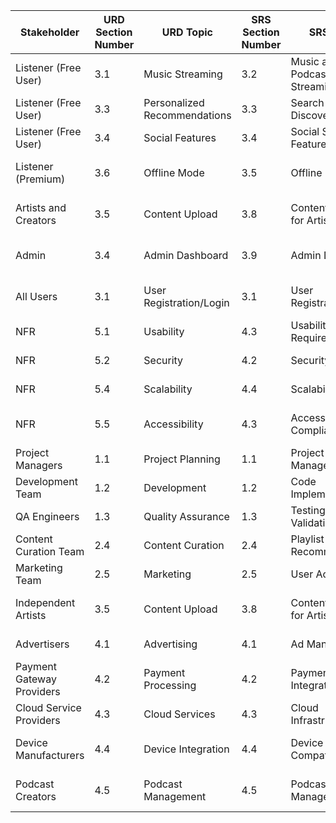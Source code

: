 | Stakeholder         | URD Section Number | URD Topic                     | SRS Section Number | SRS Topic                          | Architecture Section   | Architecture Topic                   | Design Section Number | Design Topic                        | Test Section Number | Test Topics                       |
|----------------------|--------------------|--------------------------------|--------------------|------------------------------------|-------------------------|--------------------------------------|-----------------------|------------------------------------|---------------------|----------------------------------|
| Listener (Free User) | 3.1               | Music Streaming               | 3.2               | Music and Podcast Streaming       | 2.1                   | Streaming Service                    | 4.1.1                 | Streaming Design                    | 5.1                 | Streaming Tests                    |
| Listener (Free User) | 3.3               | Personalized Recommendations  | 3.3               | Search and Discovery              | 2.1                   | Recommendation Algorithms            | 4.1.2                 | Recommendation Design               | 5.2                 | Recommendation Tests               |
| Listener (Free User) | 3.4               | Social Features               | 3.4               | Social Sharing Features           | 2.2                   | Social Integration Module            | 4.1.3                 | Social Features Design              | 5.3                 | Social Features Tests              |
| Listener (Premium)   | 3.6               | Offline Mode                  | 3.5               | Offline Listening                 | 2.1                   | Caching and Download Mechanism       | 4.2.1                 | Offline Mode Design                 | 5.4                 | Offline Mode Tests                 |
| Artists and Creators | 3.5               | Content Upload                | 3.8               | Content Upload for Artists        | 2.2                   | Content Management Service           | 4.3.1                 | Content Upload Design               | 5.5                 | Content Upload Tests               |
| Admin                | 3.4               | Admin Dashboard               | 3.9               | Admin Dashboard                   | 2.3                   | Admin Management System              | 4.4.1                 | Admin Dashboard Design              | 5.6                 | Admin Dashboard Tests              |
| All Users            | 3.1               | User Registration/Login       | 3.1               | User Registration/Login           | 2.4                   | Authentication and Authorization     | 4.5.1                 | Authentication Design               | 5.7                 | Authentication Tests               |
| NFR                  | 5.1               | Usability                     | 4.3               | Usability Requirements            | 2.5                   | UI/UX Standards                      | 4.6.1                 | Usability Design                    | 5.8                 | Usability Tests                    |
| NFR                  | 5.2               | Security                      | 4.2               | Security                          | 2.6                   | Security Framework                   | 4.6.2                 | Security Design                     | 5.9                 | Security Tests                     |
| NFR                  | 5.4               | Scalability                   | 4.4               | Scalability                       | 2.7                   | Distributed Architecture             | 4.7.1                 | Scalability Design                  | 5.10                | Scalability Tests                  |
| NFR                  | 5.5               | Accessibility                 | 4.3               | Accessibility Compliance          | 2.5                   | Accessibility Standards Compliance   | 4.6.3                 | Accessibility Design                | 5.11                | Accessibility Tests                |
| Project Managers     | 1.1               | Project Planning              | 1.1               | Project Management                | 1.1                   | Project Timeline and Resources       | 1.1.1                 | Project Planning Design             | 1.1                 | Project Planning Tests             |
| Development Team     | 1.2               | Development                   | 1.2               | Code Implementation               | 1.2                   | Code Quality and Review             | 1.2.1                 | Development Design                  | 1.2                 | Development Tests                  |
| QA Engineers         | 1.3               | Quality Assurance             | 1.3               | Testing and Validation            | 1.3                   | Testing Framework                   | 1.3.1                 | QA Design                           | 1.3                 | QA Tests                           |
| Content Curation Team| 2.4               | Content Curation              | 2.4               | Playlist and Recommendation       | 2.4                   | Content Curation Process            | 2.4.1                 | Content Curation Design             | 2.4                 | Content Curation Tests             |
| Marketing Team       | 2.5               | Marketing                     | 2.5               | User Acquisition                  | 2.5                   | Marketing Strategy                  | 2.5.1                 | Marketing Design                    | 2.5                 | Marketing Tests                    |
| Independent Artists  | 3.5               | Content Upload                | 3.8               | Content Upload for Artists        | 2.2                   | Content Management Service           | 4.3.1                 | Content Upload Design               | 5.5                 | Content Upload Tests               |
| Advertisers          | 4.1               | Advertising                   | 4.1               | Ad Management                     | 4.1                   | Advertisement Integration           | 4.1.1                 | Advertising Design                  | 4.1                 | Advertising Tests                  |
| Payment Gateway Providers| 4.2           | Payment Processing            | 4.2               | Payment Gateway Integration       | 4.2                   | Payment Processing                  | 4.2.1                 | Payment Gateway Design              | 4.2                 | Payment Processing Tests           |
| Cloud Service Providers| 4.3             | Cloud Services                | 4.3               | Cloud Infrastructure              | 4.3                   | Hosting and Scalability             | 4.3.1                 | Cloud Services Design               | 4.3                 | Cloud Services Tests               |
| Device Manufacturers | 4.4               | Device Integration            | 4.4               | Device Compatibility              | 4.4                   | Hardware Integration                | 4.4.1                 | Device Integration Design           | 4.4                 | Device Integration Tests           |
| Podcast Creators     | 4.5               | Podcast Management            | 4.5               | Podcast Content Management        | 4.5                   | Podcast Management                  | 4.5.1                 | Podcast Management Design           | 4.5                 | Podcast Management Tests           |
